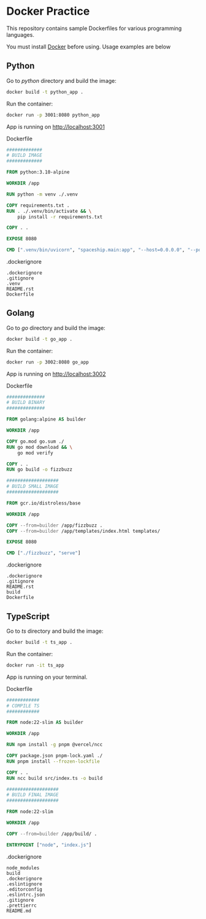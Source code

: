 # Docker Practice

This repository contains sample Dockerfiles for various programming languages.

You must install [Docker](https://www.docker.com/) before using. Usage examples are below

## Python

Go to _python_ directory and build the image:

```bash
docker build -t python_app .
```

Run the container:

```bash
docker run -p 3001:8080 python_app
```

App is running on [http://localhost:3001](http://localhost:3001)

Dockerfile

```dockerfile
#############
# BUILD IMAGE
#############

FROM python:3.10-alpine

WORKDIR /app

RUN python -m venv ./.venv

COPY requirements.txt .
RUN . ./.venv/bin/activate && \
    pip install -r requirements.txt

COPY . .

EXPOSE 8080

CMD [".venv/bin/uvicorn", "spaceship.main:app", "--host=0.0.0.0", "--port=8080"]
```

.dockerignore

```
.dockerignore
.gitignore
.venv
README.rst
Dockerfile
```

## Golang

Go to _go_ directory and build the image:

```bash
docker build -t go_app .
```

Run the container:

```bash
docker run -p 3002:8080 go_app
```

App is running on [http://localhost:3002](http://localhost:3002)

Dockerfile

```dockerfile
##############
# BUILD BINARY
##############

FROM golang:alpine AS builder

WORKDIR /app

COPY go.mod go.sum ./
RUN go mod download && \
    go mod verify

COPY . .
RUN go build -o fizzbuzz

###################
# BUILD SMALL IMAGE
###################

FROM gcr.io/distroless/base

WORKDIR /app

COPY --from=builder /app/fizzbuzz .
COPY --from=builder /app/templates/index.html templates/

EXPOSE 8080

CMD ["./fizzbuzz", "serve"]
```

.dockerignore

```
.dockerignore
.gitignore
README.rst
build
Dockerfile
```

## TypeScript

Go to _ts_ directory and build the image:

```bash
docker build -t ts_app .
```

Run the container:

```bash
docker run -it ts_app
```

App is running on your terminal.

Dockerfile

```dockerfile
############
# COMPILE TS
############

FROM node:22-slim AS builder

WORKDIR /app

RUN npm install -g pnpm @vercel/ncc

COPY package.json pnpm-lock.yaml ./
RUN pnpm install --frozen-lockfile

COPY . .
RUN ncc build src/index.ts -o build

###################
# BUILD FINAL IMAGE
###################

FROM node:22-slim

WORKDIR /app

COPY --from=builder /app/build/ .

ENTRYPOINT ["node", "index.js"]
```

.dockerignore

```
node_modules
build
.dockerignore
.eslintignore
.editorconfig
.eslintrc.json
.gitignore
.prettierrc
README.md
```
